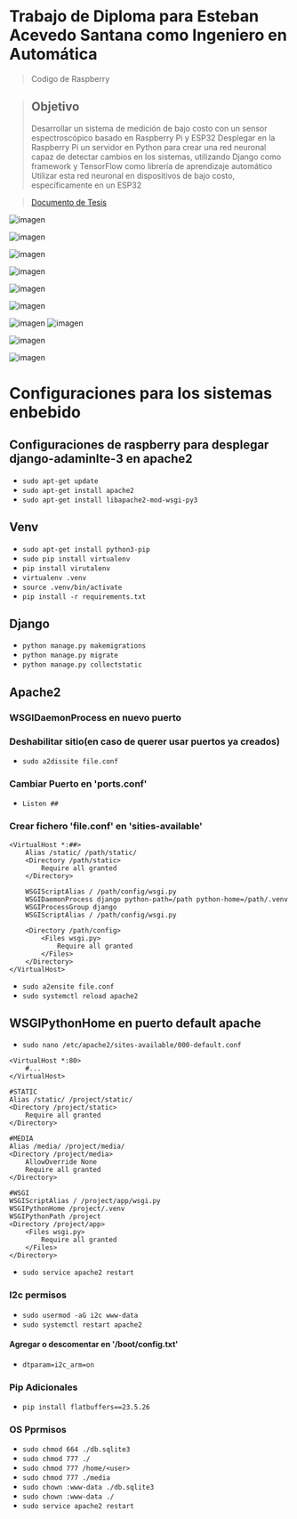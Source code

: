 # Trabajo de Diploma para Esteban Acevedo Santana como Ingeniero en Automática
> Codigo de Raspberry

> ## Objetivo
>  Desarrollar un sistema de medición de bajo costo con un sensor espectroscópico basado en Raspberry Pi y ESP32
>  Desplegar en la Raspberry Pi un servidor en Python para crear una red neuronal capaz de detectar cambios en los sistemas, utilizando Django como framework y TensorFlow como librería de aprendizaje automático
>  Utilizar esta red neuronal en dispositivos de bajo costo, específicamente en un ESP32

> [Documento de Tesis](https://drive.google.com/drive/folders/1xj-vwUddcT_fEKV6P6z_GX1HAFPx-lOL?usp=sharing)

![imagen](https://github.com/user-attachments/assets/4993c8ee-dfe1-4580-b3fd-26097c63f596)

![imagen](https://github.com/user-attachments/assets/800d3536-b1eb-4344-ae1d-cc91dd664812)

![imagen](https://github.com/user-attachments/assets/49965bc3-3136-47ce-aac8-478ca936a058)

![imagen](https://github.com/user-attachments/assets/7223c793-f344-458f-aea8-e69f456a3451)

![imagen](https://github.com/user-attachments/assets/c320db96-2461-4120-958b-3fced5f54e86)

![imagen](https://github.com/user-attachments/assets/54271493-ea00-47d7-9343-a9df45128afa)

![imagen](https://github.com/user-attachments/assets/5ad2967f-959b-4dcd-9443-c500e33226f7) ![imagen](https://github.com/user-attachments/assets/8bcfa885-9e39-4fe6-88c6-bf21f7f6bf8d)

![imagen](https://github.com/user-attachments/assets/853347da-b76c-4b24-b587-715a670560d5)

![imagen](https://github.com/user-attachments/assets/3efd919c-2a86-405f-9cd0-c19f47b78b84)

# Configuraciones para los sistemas enbebido

## Configuraciones de raspberry para desplegar django-adaminlte-3 en apache2
* `sudo apt-get update`
* `sudo apt-get install apache2`
* `sudo apt-get install libapache2-mod-wsgi-py3`

## Venv
* `sudo apt-get install python3-pip`
* `sudo pip install virtualenv`
* `pip install virutalenv`
* `virtualenv .venv`
* `source .venv/bin/activate`
* `pip install -r requirements.txt`

## Django
* `python manage.py makemigrations`
* `python manage.py migrate`
* `python manage.py collectstatic`



## Apache2

### WSGIDaemonProcess en nuevo puerto

### Deshabilitar sitio(en caso de querer usar puertos ya creados)
* `sudo a2dissite file.conf`
### Cambiar Puerto en 'ports.conf'
* `Listen ##`
### Crear fichero 'file.conf' en 'sities-available'
``` 
<VirtualHost *:##>
	Alias /static/ /path/static/
	<Directory /path/static>
		Require all granted
	</Directory>

	WSGIScriptAlias / /path/config/wsgi.py
	WSGIDaemonProcess django python-path=/path python-home=/path/.venv
	WSGIProcessGroup django
	WSGIScriptAlias / /path/config/wsgi.py

	<Directory /path/config>
		<Files wsgi.py>
			Require all granted
		</Files>
	</Directory>
</VirtualHost>
```
* `sudo a2ensite file.conf`
* `sudo systemctl reload apache2`

## WSGIPythonHome en puerto default apache
* `sudo nano /etc/apache2/sites-available/000-default.conf`
```
<VirtualHost *:80>
    #...
</VirtualHost>

#STATIC
Alias /static/ /project/static/
<Directory /project/static>
    Require all granted
</Directory>

#MEDIA
Alias /media/ /project/media/
<Directory /project/media>
    AllowOverride None
    Require all granted
</Directory>

#WSGI
WSGIScriptAlias / /project/app/wsgi.py
WSGIPythonHome /project/.venv
WSGIPythonPath /project
<Directory /project/app>
    <Files wsgi.py>
        Require all granted
    </Files>
</Directory>
```
* `sudo service apache2 restart`

### I2c permisos
* `sudo usermod -aG i2c www-data`
* `sudo systemctl restart apache2`
#### Agregar o descomentar en '/boot/config.txt'
* `dtparam=i2c_arm=on`

### Pip Adicionales
* `pip install flatbuffers==23.5.26`


### OS Pprmisos
* `sudo chmod 664 ./db.sqlite3`
* `sudo chmod 777 ./`
* `sudo chmod 777 /home/<user>` 
* `sudo chmod 777 ./media` 
* `sudo chown :www-data ./db.sqlite3`
* `sudo chown :www-data ./`
* `sudo service apache2 restart`

